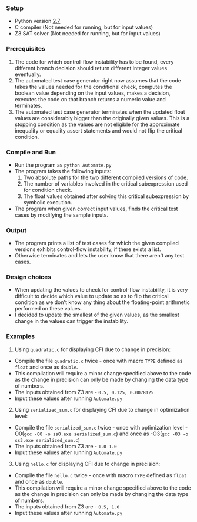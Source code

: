 ### Setup
- Python version [2.7](https://www.python.org/downloads/)
- C compiler (Not needed for running, but for input values)
- Z3 SAT solver (Not needed for running, but for input values)


### Prerequisites
1. The code for which control-flow instability has to be found, every different branch decision should return different integer values eventually.
2. The automated test case generator right now assumes that the code takes the values needed for the conditional check,
computes the boolean value depending on the input values, makes a decision, executes the code on that branch returns a numeric value and terminates.
3. The automated test case generator terminates when the updated float values are considerably bigger than the 
originally given values. This is a stopping condition as the values are not eligible for the approximate inequality
or equality assert statements and would not flip the critical condition.

### Compile and Run
- Run the program as `python Automate.py`
- The program takes the following inputs:
	1. Two absolute paths for the two different compiled versions of code.
	2. The number of variables involved in the critical subexpression used for condition check.
	3. The float values obtained after solving this critical subexpression by symbolic execution.
- The program when given correct input values, finds the critical test cases by modifying the sample inputs.

### Output
- The program prints a list of test cases for which the given compiled versions exhibits control-flow instability, if there exists a list.
- Otherwise terminates and lets the user know that there aren't any test cases.

### Design choices
- When updating the values to check for control-flow instability, it is very difficult to decide which value to update so 
as to flip the critical condition as we don't know any thing about the floating-point arithmetic performed on these values.
- I decided to update the smallest of the given values, as the smallest change in the values can trigger the instability.

### Examples
1. Using `quadratic.c` for displaying CFI due to change in precision:
 - Compile the file `quadratic.c` twice - once with macro `TYPE` defined as `float` and once as `double`.
 - This compilation will require a minor change specified above to the code as the change in precision can only be made by changing the data type of numbers.
 - The inputs obtained from Z3 are  - `0.5, 0.125, 0.0078125`
 - Input these values after running `Automate.py`

2. Using `serialized_sum.c` for displaying CFI due to change in optimization level:
 - Compile the file `serialized_sum.c` twice - once with optimization level -O0(`gcc -O0 -o ss0.exe serialized_sum.c`) 
   and once as -O3(`gcc -O3 -o ss3.exe serialized_sum.c`)
 - The inputs obtained from Z3 are  - `1.0 1.0`
 - Input these values after running `Automate.py`

 3. Using `hello.c` for displaying CFI due to change in precision:
 - Compile the file `hello.c` twice - once with macro `TYPE` defined as `float` and once as `double`.
 - This compilation will require a minor change specified above to the code as the change in precision can only be made by changing the data type of numbers.
 - The inputs obtained from Z3 are  - `0.5, 1.0`
 - Input these values after running `Automate.py`
